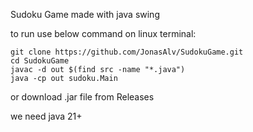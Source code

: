 Sudoku Game made with java swing

to run use below command on linux terminal:
```
git clone https://github.com/JonasAlv/SudokuGame.git
cd SudokuGame
javac -d out $(find src -name "*.java")
java -cp out sudoku.Main
```

or download .jar file from Releases

we need java 21+

